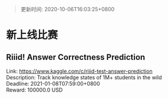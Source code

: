 > 更新时间: 2020-10-06T16:03:25+0800 

# 新上线比赛


## Riiid! Answer Correctness Prediction
Link: https://www.kaggle.com/c/riiid-test-answer-prediction  
Description: Track knowledge states of 1M+ students in the wild  
Deadline: 2021-01-08T07:59:00+0800  
Reward: 100000.0 USD  

